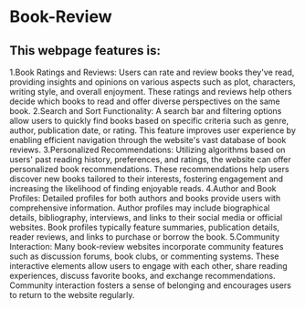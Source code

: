 <!-- # React + Vite

This template provides a minimal setup to get React working in Vite with HMR and some ESLint rules. -->

<!-- Currently, two official plugins are available:

- [@vitejs/plugin-react](https://github.com/vitejs/vite-plugin-react/blob/main/packages/plugin-react/README.md) uses [Babel](https://babeljs.io/) for Fast Refresh
- [@vitejs/plugin-react-swc](https://github.com/vitejs/vite-plugin-react-swc) uses [SWC](https://swc.rs/) for Fast Refresh -->


# Book-Review

## This webpage features is:
1.Book Ratings and Reviews: Users can rate and review books they've read, providing insights and opinions on various aspects such as plot, characters, writing style, and overall enjoyment. These ratings and reviews help others decide which books to read and offer diverse perspectives on the same book.
2.Search and Sort Functionality: A search bar and filtering options allow users to quickly find books based on specific criteria such as genre, author, publication date, or rating. This feature improves user experience by enabling efficient navigation through the website's vast database of book reviews.
3.Personalized Recommendations: Utilizing algorithms based on users' past reading history, preferences, and ratings, the website can offer personalized book recommendations. These recommendations help users discover new books tailored to their interests, fostering engagement and increasing the likelihood of finding enjoyable reads.
4.Author and Book Profiles: Detailed profiles for both authors and books provide users with comprehensive information. Author profiles may include biographical details, bibliography, interviews, and links to their social media or official websites. Book profiles typically feature summaries, publication details, reader reviews, and links to purchase or borrow the book.
5.Community Interaction: Many book-review websites incorporate community features such as discussion forums, book clubs, or commenting systems. These interactive elements allow users to engage with each other, share reading experiences, discuss favorite books, and exchange recommendations. Community interaction fosters a sense of belonging and encourages users to return to the website regularly.